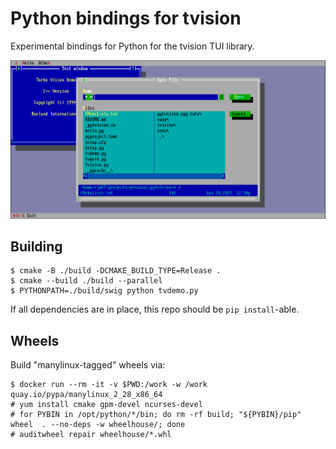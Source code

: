# Python bindings for tvision

Experimental bindings for Python for the tvision TUI library.

![](./img/tvdemo.png)

## Building

```console
$ cmake -B ./build -DCMAKE_BUILD_TYPE=Release .
$ cmake --build ./build --parallel
$ PYTHONPATH=./build/swig python tvdemo.py
```

If all dependencies are in place, this repo should be `pip install`-able.

## Wheels

Build "manylinux-tagged" wheels via:

```console
$ docker run --rm -it -v $PWD:/work -w /work quay.io/pypa/manylinux_2_28_x86_64
# yum install cmake gpm-devel ncurses-devel
# for PYBIN in /opt/python/*/bin; do rm -rf build; "${PYBIN}/pip" wheel  . --no-deps -w wheelhouse/; done
# auditwheel repair wheelhouse/*.whl
```
